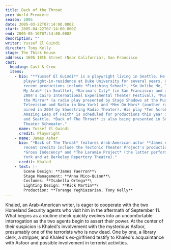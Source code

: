 ```yaml
---
title: Back of the Throat
pre: World Premiere
season: 2005
date: 2005-03-22T07:14:00.000Z
start: 2005-04-22T07:14:00.000Z
end: 2005-05-16T07:14:00.000Z
description: ""
writer: Yussef El Guindi
director: Tony Kelly
stage: The Thick House
address: 1695 18th Street (Near California), San Francisco
cast:
  heading: Cast & Crew
  items:
    - bio: "**Yussef El Guindi** is a playwright living in Seattle. He was
        playwright-in-residence at Duke University for several years. His most
        recent productions include *Finishing School*, *So Unlike Me, Trading In
        My Arab* (in Seattle), *Karima's City* (in San Francisco; and as part of
        2004's Cairo International Experimental Theater Festival), *Murder in
        the Mirror* (a radio play presented by Stage Shadows at the Museum of
        Television and Radio in New York) and *Men On Mars* (another radio play
        aired in 2004 by Shoestring Radio Theater). His play *Ten Acrobats in An
        Amazing Leap of Faith* is scheduled for productions this year in Chicago
        and Seattle. *Back of The Throat* is also being presented in Seattle by
        Theater Schmeater."
      name: Yussef El Guindi
      credit: Playwright
    - name: James Asher
      bio: "*Back of The Throat* features Arab-American actor **James Asher**, whose
        recent credits include the Tectonic Theater Project's productions of
        *Gross Indecency* and *The Laramie Project* (the latter performed in New
        York and at Berkeley Repertory Theatre)."
      credit: Khaled
    - text: |-
        Scene Design: **James Faerron**\
        Stage Management: **Anna Mico-Quinn**\
        Costumes: **Isabella Ortega**\
        Lighting Design: **Rick Martin**\
        Production: **Torange Yeghiazarian, Tony Kelly**
---
```

Khaled, an Arab-American writer, is eager to cooperate with the two Homeland Security agents who visit him in the aftermath of September 11. What begins as a routine check quickly evolves into an uncomfortable interrogation as the two agents begin to assert their power.  At the center of their suspicion is Khaled's involvement with the mysterious Asfoor, presumably one of the terrorists who is now dead.  One by one, a library clerk, a stripper, and Khaled's ex-girlfriend testify to Khaled's acquaintance with Asfoor and possible involvement in terrorist activities.